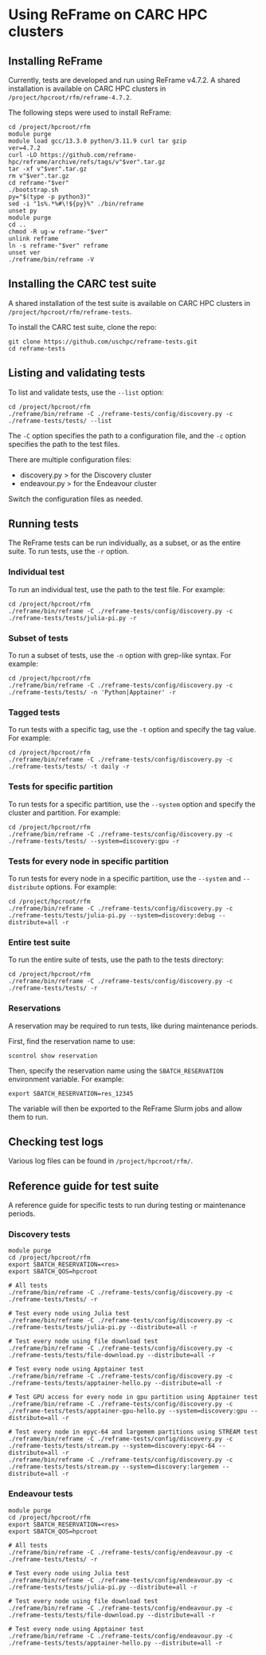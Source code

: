 # Using ReFrame on CARC HPC clusters

## Installing ReFrame

Currently, tests are developed and run using ReFrame v4.7.2. A shared installation is available on CARC HPC clusters in `/project/hpcroot/rfm/reframe-4.7.2`.

The following steps were used to install ReFrame:

```
cd /project/hpcroot/rfm
module purge
module load gcc/13.3.0 python/3.11.9 curl tar gzip
ver=4.7.2
curl -LO https://github.com/reframe-hpc/reframe/archive/refs/tags/v"$ver".tar.gz
tar -xf v"$ver".tar.gz
rm v"$ver".tar.gz
cd reframe-"$ver"
./bootstrap.sh
py="$(type -p python3)"
sed -i "1s%.*%#\!${py}%" ./bin/reframe
unset py
module purge
cd ..
chmod -R ug-w reframe-"$ver"
unlink reframe
ln -s reframe-"$ver" reframe
unset ver
./reframe/bin/reframe -V
```

## Installing the CARC test suite

A shared installation of the test suite is available on CARC HPC clusters in `/project/hpcroot/rfm/reframe-tests`.

To install the CARC test suite, clone the repo:

```
git clone https://github.com/uschpc/reframe-tests.git
cd reframe-tests
```

## Listing and validating tests

To list and validate tests, use the `--list` option:

```
cd /project/hpcroot/rfm
./reframe/bin/reframe -C ./reframe-tests/config/discovery.py -c ./reframe-tests/tests/ --list
```

The `-C` option specifies the path to a configuration file, and the `-c` option specifies the path to the test files.

There are multiple configuration files:

- discovery.py > for the Discovery cluster
- endeavour.py > for the Endeavour cluster

Switch the configuration files as needed.

## Running tests

The ReFrame tests can be run individually, as a subset, or as the entire suite. To run tests, use the `-r` option.

### Individual test

To run an individual test, use the path to the test file. For example:

```
cd /project/hpcroot/rfm
./reframe/bin/reframe -C ./reframe-tests/config/discovery.py -c ./reframe-tests/tests/julia-pi.py -r
```

### Subset of tests

To run a subset of tests, use the `-n` option with grep-like syntax. For example:

```
cd /project/hpcroot/rfm
./reframe/bin/reframe -C ./reframe-tests/config/discovery.py -c ./reframe-tests/tests/ -n 'Python|Apptainer' -r
```

### Tagged tests

To run tests with a specific tag, use the `-t` option and specify the tag value. For example:

```
cd /project/hpcroot/rfm
./reframe/bin/reframe -C ./reframe-tests/config/discovery.py -c ./reframe-tests/tests/ -t daily -r
```

### Tests for specific partition

To run tests for a specific partition, use the `--system` option and specify the cluster and partition. For example:

```
cd /project/hpcroot/rfm
./reframe/bin/reframe -C ./reframe-tests/config/discovery.py -c ./reframe-tests/tests/ --system=discovery:gpu -r
```

### Tests for every node in specific partition

To run tests for every node in a specific partition, use the `--system` and `--distribute` options. For example:

```
cd /project/hpcroot/rfm
./reframe/bin/reframe -C ./reframe-tests/config/discovery.py -c ./reframe-tests/tests/julia-pi.py --system=discovery:debug --distribute=all -r
```

### Entire test suite

To run the entire suite of tests, use the path to the tests directory:

```
cd /project/hpcroot/rfm
./reframe/bin/reframe -C ./reframe-tests/config/discovery.py -c ./reframe-tests/tests/ -r
```

### Reservations

A reservation may be required to run tests, like during maintenance periods.

First, find the reservation name to use:

```
scontrol show reservation
```

Then, specify the reservation name using the `SBATCH_RESERVATION` environment variable. For example:

```
export SBATCH_RESERVATION=res_12345
```

The variable will then be exported to the ReFrame Slurm jobs and allow them to run.

## Checking test logs

Various log files can be found in `/project/hpcroot/rfm/`.

## Reference guide for test suite

A reference guide for specific tests to run during testing or maintenance periods.

### Discovery tests

```
module purge
cd /project/hpcroot/rfm
export SBATCH_RESERVATION=<res>
export SBATCH_QOS=hpcroot

# All tests
./reframe/bin/reframe -C ./reframe-tests/config/discovery.py -c ./reframe-tests/tests/ -r

# Test every node using Julia test
./reframe/bin/reframe -C ./reframe-tests/config/discovery.py -c ./reframe-tests/tests/julia-pi.py --distribute=all -r

# Test every node using file download test
./reframe/bin/reframe -C ./reframe-tests/config/discovery.py -c ./reframe-tests/tests/file-download.py --distribute=all -r

# Test every node using Apptainer test
./reframe/bin/reframe -C ./reframe-tests/config/discovery.py -c ./reframe-tests/tests/apptainer-hello.py --distribute=all -r

# Test GPU access for every node in gpu partition using Apptainer test
./reframe/bin/reframe -C ./reframe-tests/config/discovery.py -c ./reframe-tests/tests/apptainer-gpu-hello.py --system=discovery:gpu --distribute=all -r

# Test every node in epyc-64 and largemem partitions using STREAM test
./reframe/bin/reframe -C ./reframe-tests/config/discovery.py -c ./reframe-tests/tests/stream.py --system=discovery:epyc-64 --distribute=all -r
./reframe/bin/reframe -C ./reframe-tests/config/discovery.py -c ./reframe-tests/tests/stream.py --system=discovery:largemem --distribute=all -r
```

### Endeavour tests

```
module purge
cd /project/hpcroot/rfm
export SBATCH_RESERVATION=<res>
export SBATCH_QOS=hpcroot

# All tests
./reframe/bin/reframe -C ./reframe-tests/config/endeavour.py -c ./reframe-tests/tests/ -r

# Test every node using Julia test
./reframe/bin/reframe -C ./reframe-tests/config/endeavour.py -c ./reframe-tests/tests/julia-pi.py --distribute=all -r

# Test every node using file download test
./reframe/bin/reframe -C ./reframe-tests/config/endeavour.py -c ./reframe-tests/tests/file-download.py --distribute=all -r

# Test every node using Apptainer test
./reframe/bin/reframe -C ./reframe-tests/config/endeavour.py -c ./reframe-tests/tests/apptainer-hello.py --distribute=all -r
```
